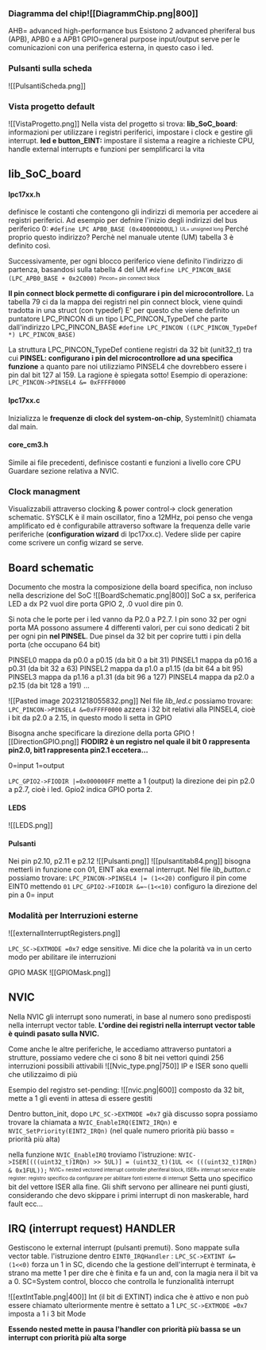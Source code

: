 ### Diagramma del chip![[DiagrammChip.png|800]]
AHB= advanced high-performance bus
Esistono 2 advanced pheriferal bus (APB), APB0 e a APB1
GPIO=general purpose input/output serve per le comunicazioni con una periferica esterna, in questo caso i led.
### Pulsanti sulla scheda

![[PulsantiScheda.png]]
### Vista progetto default

![[VistaProgetto.png]]
Nella vista del progetto si trova:
**lib_SoC_board**: informazioni per utilizzare i registri periferici, impostare i clock e gestire gli interrupt.
**led e button_EINT:** impostare il sistema a reagire a richieste CPU, handle external interrupts e funzioni per semplificarci la vita

## lib_SoC_board
#### lpc17xx.h
definisce le costanti che contengono gli indirizzi di memoria per accedere ai registri periferici.  Ad esempio per defnire l'inizio degli indirizzi del bus periferico 0: 
`#define LPC APB0_BASE (0x40000000UL)` <sub><sup>UL= unsigned long</sup></sub>
Perché proprio questo indirizzo? Perchè nel manuale utente (UM)  tabella 3 è definito così.

Successivamente, per ogni blocco periferico viene definito l'indirizzo di partenza, basandosi sulla tabella 4 del UM
`#define LPC_PINCON_BASE (LPC_APB0_BASE + 0x2C000)` <sub><sup>Pincon= pin connect block</sup></sub>

**Il pin connect block permette di configurare i pin del microcontrollore.**
La tabella 79 ci da la mappa dei registri nel pin connect block, viene quindi tradotta in una struct (con typedef)
E' per questo che viene definito un puntatore LPC_PINCON di un tipo LPC_PINCON_TypeDef che parte dall'indirizzo LPC_PINCON_BASE
`#define LPC_PINCON ((LPC_PINCON_TypeDef *) LPC_PINCON_BASE)`

La struttura LPC_PINCON_TypeDef contiene registri da 32 bit (unit32_t) tra cui **PINSEL: configurano i pin del microcontrollore ad una specifica funzione** a quanto pare noi utilizziamo PINSEL4 che dovrebbero essere i pin dal bit 127 al 159.  La ragione è spiegata sotto!
Esempio di operazione: `LPC_PINCON->PINSEL4 &= 0xFFFF0000`

#### lpc17xx.c
Inizializza le **frequenze di clock del system-on-chip**, SystemInit() chiamata dal main.

#### core_cm3.h 
Simile ai file precedenti, definisce costanti e funzioni a livello core CPU
Guardare sezione relativa a NVIC.




### Clock managment
Visualizzabili attraverso clocking & power control-> clock generation schematic.
SYSCLK è il main oscillator, fino a 12MHz, poi penso che venga amplificato ed è configurabile attraverso software la frequenza delle varie periferiche (**configuration wizard** di lpc17xx.c). Vedere slide per capire come scrivere un config wizard se serve.

## Board schematic
Documento che mostra la composizione della board specifica, non incluso nella descrizione del SoC
![[BoardSchematic.png|800]]
SoC a sx, periferica LED a dx
P2 vuol dire porta GPIO 2, .0 vuol dire pin 0.

Si nota che le porte  per i led vanno da P2.0 a P2.7. 
I pin sono 32 per ogni porta MA possono assumere 4 differenti valori, per cui sono dedicati 2 bit per ogni pin **nel PINSEL**.
Due pinsel da 32 bit per coprire tutti i pin della porta (che occupano 64 bit)

PINSEL0 mappa da p0.0 a p0.15 (da bit 0 a bit 31)
PINSEL1 mappa da p0.16 a p0.31 (da bit 32 a 63)
PINSEL2 mappa da p1.0 a p1.15 (da bit 64 a bit 95)
PINSEL3 mappa da p1.16 a p1.31 (da bit 96 a 127)
PINSEL4 mappa da p2.0 a p2.15 (da bit 128 a 191)
...

![[Pasted image 20231218055832.png]]
Nel file *lib_led.c* possiamo trovare:
`LPC_PINCON->PINSEL4 &=0xFFFF0000` azzera i 32 bit relativi alla PINSEL4, cioè i bit da p2.0 a 2.15, in questo modo li setta in GPIO

Bisogna anche specificare la direzione della porta GPIO
![[DirectionGPIO.png]]
**FIODIR2 è un registro nel quale il bit 0 rappresenta pin2.0, bit1 rappresenta pin2.1 eccetera...**

0=input
1=output

`LPC_GPIO2->FIODIR |=0x000000FF` mette a 1 (output) la direzione dei pin p2.0 a p2.7, cioè i led. Gpio2 indica GPIO porta 2.



#### LEDS
![[LEDS.png]]
#### Pulsanti
Nei pin p2.10, p2.11 e p2.12
![[Pulsanti.png]]
![[pulsantitab84.png]]
bisogna metterli in funzione con 01, EINT aka exernal interrupt.
Nel file *lib_button.c* possiamo trovare:
`LPC_PINCON->PINSEL4 |= (1<<20)` configuro il pin come EINT0 mettendo `01`
`LPC_GPIO2->FIODIR &=~(1<<10)` configuro la direzione del pin a 0= input


### Modalità per Interruzioni esterne
![[externalInterruptRegisters.png]]

`LPC_SC->EXTMODE =0x7` edge sensitive. Mi dice che la polarità va in un certo modo per abilitare ile interruzioni


GPIO MASK
![[GPIOMask.png]]



## NVIC

Nella NVIC gli interrupt sono numerati, in base al numero sono predisposti nella interrupt vector table. **L'ordine dei registri nella interrupt vector table è quindi pasato sulla NVIC.**

Come anche le altre periferiche, le accediamo attraverso puntatori a strutture, possiamo vedere che ci sono 8 bit nei vettori quindi 256 interruzioni possibili attivabili
![[Nvic_type.png|750]]
IP e ISER sono quelli che utilizzaimo di più

Esempio del registro set-pending:
![[nvic.png|600]]
composto da 32 bit, mette a 1 gli eventi in attesa di essere gestiti


Dentro button_init, dopo `LPC_SC->EXTMODE =0x7` già discusso sopra possiamo trovare la chiamata a `NVIC_EnableIRQ(EINT2_IRQn)`
e `NVIC_SetPriority(EINT2_IRQn)` (nel quale numero priorità più basso = priorità più alta)

nella funzione `NVIC_EnableIRQ`  troviamo l'istruzione:
`NVIC->ISER[(((uint32_t)IRQn) >> 5UL)] = (uint32_t)(1UL << (((uint32_t)IRQn) & 0x1FUL));`  <sub><sup>NVIC= nested vectored interrupt controller pheriferal block, ISER= interrupt service enable register: registro specifico da configurare per abilitare fonti esterne di interrupt</sup></sub>
Setta uno specifico bit del vettore ISER alla fine.
Gli shift servono per allineare nei punti giusti, considerando che devo skippare i primi interrupt di non maskerable, hard fault ecc...

## IRQ (interrupt request) HANDLER
Gestiscono le external interrupt (pulsanti premuti).
Sono mappate sulla vector table.
l'istruzione dentro  `EINT0_IRQHandler` :
`LPC_SC->EXTINT &= (1<<0)` forza un 1 in SC, dicendo che la gestione dell'interrupt è terminata, è strano ma mette 1 per dire che è finita e fa un and, con la magia nera il bit va a 0.
SC=System control, blocco che controlla le funzionalità interrupt


![[extIntTable.png|400]]
Int  (il bit di EXTINT) indica che è attivo e non può essere chiamato ulteriormente mentre è settato a 1
`LPC_SC->EXTMODE =0x7` imposta a 1 i 3 bit Mode

**Essendo nested mette in pausa l'handler con priorità più bassa se un interrupt con priorità più alta sorge**


